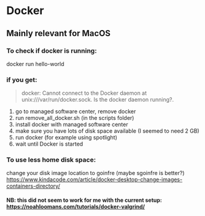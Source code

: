 # Docker
## Mainly relevant for MacOS

### To check if docker is running:
docker run hello-world

### if you get:
> docker: Cannot connect to the Docker daemon at unix:///var/run/docker.sock. Is the docker daemon running?.

1. go to managed software center, remove docker
2. run remove\_all\_docker.sh (in the scripts folder)
3. install docker with managed software center
4. make sure you have lots of disk space available (I seemed to need 2 GB)
5. run docker (for example using spotlight)
6. wait until Docker is started

### To use less home disk space:
change your disk image location to goinfre (maybe sgoinfre is better?)
https://www.kindacode.com/article/docker-desktop-change-images-containers-directory/

#### NB: this did not seem to work for me with the current setup: https://noahloomans.com/tutorials/docker-valgrind/
